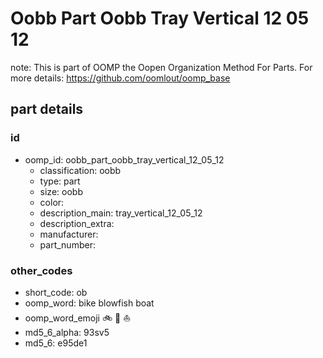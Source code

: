 # Oobb Part Oobb Tray Vertical 12 05 12  

note: This is part of OOMP the Oopen Organization Method For Parts. For more details: https://github.com/oomlout/oomp_base

##  part details





### id
* oomp_id: oobb_part_oobb_tray_vertical_12_05_12
  * classification: oobb
  * type: part
  * size: oobb
  * color: 
  * description_main: tray_vertical_12_05_12
  * description_extra: 
  * manufacturer: 
  * part_number: 

### other_codes
* short_code: ob
* oomp_word: bike blowfish boat
* oomp_word_emoji :bike: :blowfish: :boat:
* md5_6_alpha: 93sv5
* md5_6: e95de1